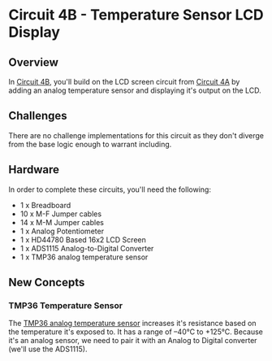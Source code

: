 # Circuit 4B - Temperature Sensor LCD Display

## Overview

In [Circuit 4B](./base), you'll build on the LCD screen circuit from [Circuit 4A](../circuit4a) by adding an analog temperature sensor and displaying it's output on the LCD.

## Challenges

There are no challenge implementations for this circuit as they don't diverge from the base logic enough to warrant including.

## Hardware

In order to complete these circuits, you'll need the following:

- 1 x Breadboard
- 10 x M-F Jumper cables
- 14 x M-M Jumper cables
- 1 x Analog Potentiometer
- 1 x HD44780 Based 16x2 LCD Screen
- 1 x ADS1115 Analog-to-Digital Converter
- 1 x TMP36 analog temperature sensor


## New Concepts

### TMP36 Temperature Sensor

The [TMP36 analog temperature sensor](https://www.sparkfun.com/products/10988) increases it's resistance based on the temperature it's exposed to.  It has a range of –40°C to +125°C.  Because it's an analog sensor, we need to pair it with an Analog to Digital converter (we'll use the ADS1115).
